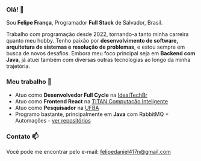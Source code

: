 ### Olá! 👋

Sou **Felipe França**, Programador **Full Stack** de Salvador, Brasil.

Trabalho com programação desde 2022, tornando-a tanto minha carreira quanto meu hobby. Tenho paixão por **desenvolvimento de software, arquitetura de sistemas e resolução de problemas**, e estou sempre em busca de novos desafios. Embora meu foco principal seja em **Backend com Java**, já atuei também com diversas outras tecnologias ao longo da minha trajetória.

### Meu trabalho 🔭

- Atuo como **Desenvolvedor Full Cycle** na [IdealTechBr](https://idealtechbr.com.br/) 
- Atuo como **Frontend React** na [TITAN Computação Inteligente](https://www.titanci.com.br/)
- Atuo como **Pesquisador** na [UFBA](https://portal.ufba.br/)
- Programo bastante, principalmente em **Java** com RabbitMQ + Automações - [ver repositórios](https://github.com/Felipe-Daniel?tab=repositories)  

### Contato 📫

Você pode me encontrar pelo e-mail: [felipedaniel417n@gmail.com](mailto:felipedaniel417n@gmail.com)
